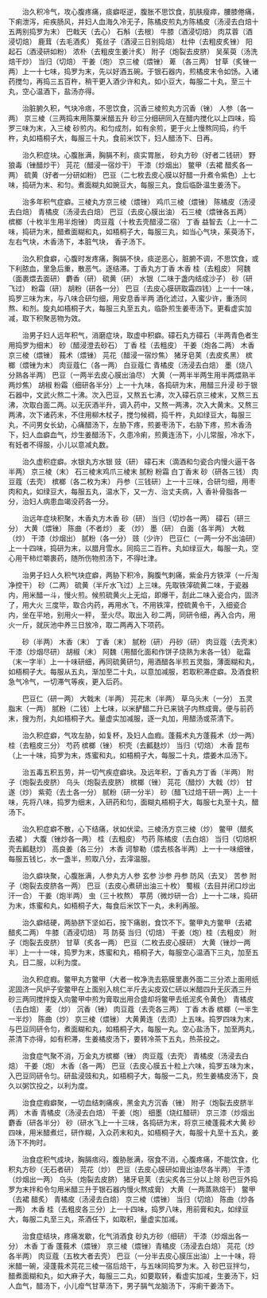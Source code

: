 <!-- { "loadSidebar": true } -->
　　治久积冷气，攻心腹疼痛，痰癖呕逆，腹胀不思饮食，肌肤瘦瘁，腰膝倦痛，下痢泄泻，疟疾肠风，并妇人血海久冷无子，陈橘皮煎丸方陈橘皮（汤浸去白焙十五两别捣罗为末） 巴戟天（去心） 石斛（去根） 牛膝（酒浸切焙） 肉苁蓉（酒浸切焙） 鹿茸（去毛酒炙） 菟丝子（酒浸三日别捣焙） 杜仲（去粗皮炙锉） 阳起石（酒浸研如粉） 浓朴（去粗皮生姜汁炙） 附子（炮裂去皮脐） 吴茱萸（汤洗焙干炒） 当归（切焙） 干姜（炮） 京三棱（煨锉） 萆 （各三两） 甘草（炙锉一两）上一十七味，捣罗为末，先以好酒五碗。于银石器内，煎橘皮末令如饧。入诸药搅匀，再捣三五百杵，稍干更入酒少许和丸，如小豆大，每服二十丸，至三十丸，空心温酒下，盐汤亦得。

　　治脏腑久积，气块冷痞，不思饮食，沉香三棱煎丸方沉香（锉） 人参（各一两） 京三棱（三两捣末用陈粟米醋五升 砂三分细研同入在醋内搅化以上四味，捣罗三味为末，入三棱 砂煎内。和匀成剂，如有余煎，更于火上慢熬同捣，约千杵，丸如梧桐子大，每服三十丸，食前米饮下，妇人醋汤下、日再。

　　治久积症块。心腹胀满，胸膈不利，痰实胃胀， 砂丸方砂（好者二钱研） 野狼毒（锉醋炒干） 芫花（醋浸一宿炒干） 干漆（炒烟出） 鳖甲（去裙 醋炙各一两） 硫黄（好者一分研如粉） 巴豆（二七枚去皮心膜以好醋一升煮令紫色）上七味，捣研为末、和匀。煮面糊丸如豌豆大，每服三丸，食后临卧温生姜汤下。

　　治多年积气症癖。三棱丸方京三棱（煨锉） 鸡爪三棱（煨锉） 陈橘皮（汤浸去白焙） 青橘皮（汤浸去白焙） 巴豆（去皮心膜出油） 石三棱（煨锉各五两） 槟榔（十枚半生用半炮锉） 肉豆蔻（十枚去壳醋浸二宿） 丁香 益智去（上一十二味，捣研为末，醋煮面糊和丸，如梧桐子大，每服三丸，如当心气块，茱萸汤下，左右气块，木香汤下，本脏气块， 香子汤下。

　　治久积食癖，心腹时发疼痛，胸膈不快，痰逆恶心，脏腑不调，不思饮食，或下利脓血，里急后重，散恶气。逐结滞。丁香丸方丁香 木香 桂（去粗皮） 阿魏（面裹煨去面研） 麝香（研） 硫黄（研） 水银（二味于盏内结成沙子） 砂（研飞过） 粉霜（研） 胡粉（研各一分） 巴豆（去皮心膜研取霜四钱）上一十一味，捣罗三味为末，与八味合研匀细，用安息香半两 酒化滤过，入蜜少许，重汤同熬、和剂。旋丸如梧桐子大，每服三丸至五丸，临卧煎生姜枣汤下。更看虚实加减，取下积聚恶物为效。

　　治男子妇人远年积气，消磨症块，取虚中积癖。礞石丸方礞石（半两青色者生用捣罗为细末） 砂（醋浸澄去砂石） 丁香 桂（去粗皮） 干姜（炮各二两） 木香 京三棱（煨锉） 莪术（煨锉） 芫花（醋浸一宿炒焦） 猪牙皂荚（去皮炙黑） 槟榔（煨锉为末） 肉豆蔻仁（各一两） 白豆蔻仁 青橘皮（汤浸去白焙） 墨（烧八分熟各半两） 巴豆（一两半去皮心膜出油尽） 大黄（一两半半两生用半两煨熟半两炒焦） 胡椒 粉霜（细研各半分）上一十九味，各捣研为末，用醋三升浸 砂于银石器中，文武火熬二十沸。次入巴豆，又熬五七沸，次入礞石京三棱末，又熬三五沸，次取白面二两。以无灰酒半升，调入药中，又熬一两沸，次入大黄末。又熬三两沸，次下诸药末，不住用柳木杖子，搅匀候稠，捣千杵，丸如绿豆大，每服三丸，不问男女长幼，心痛醋汤下，左胁下疼，煎姜枣汤下，右胁下疼，煎木香汤下，妇人血癖血气，炒生姜醋汤下，久患冷痢，煎黄连汤下，小儿常服，冷水下，有妊者不得服，小儿以意减丸数。

　　治久虚积症癖。水银丸方水银 豉（研） 礞石末（滴酒和匀瓷合内慢火逼干各半两） 京三棱（末） 石三棱末鸡爪三棱末 腻粉 粉霜 白丁香末 砂（研各三钱） 肉豆蔻（去壳） 槟榔（各二枚为末） 丹参（三钱研）上一十三味，合研匀细，用枣肉和丸，如绿豆大，每服五丸，温水下，又一方、治丈夫病，入 香补骨脂各一分，治妇人病患血竭没药各一分。

　　治远年症块积聚，木香丸方木香 砂（研） 当归（切炒各一两） 礞石（研三分） 大黄（煨锉） 陈曲（不者炒） 麦 （炒） 墨（研） 白面（各半两） 大戟（炒） 干漆（炒烟出） 腻粉（各一分） 豉（少许） 巴豆仁（一两一分不出油研）上一十四味，捣研为末，以腊月雪水。同捣三二百杵。丸如绿豆大，每服一丸，空心用干柿烂嚼裹药，随所伤物煎汤下，不得吐津。

　　治男子妇人久积气块症癖，两胁下积冷，胸腹气刺痛，紫金丹方铁滓（一斤淘净控干） 砂（二两） 硫黄（半斤水飞过）上三味。先取铁滓硫黄二味，于瓷器内，用米醋一斗，慢火煎。候煎硫黄火上无焰，即爆干，刮此二味入瓷合内，固济了，用大火 三度毕，取合内药，再用水飞，不用铁滓，控硫黄令干，入细瓷合内，坐在平地，别用火一秤， 至火尽。取出入 砂二两，同研令细，再入合内，用火一斤，就灰池中养三日放冷，取二两再入下项药。

　　砂（半两） 木香（末） 丁香（末） 腻粉（研） 丹砂（研） 肉豆蔻（去壳末）干漆（炒烟尽研） 胡椒（末） 阿魏（用醋化面和作饼子烧熟为末各一钱） 砒霜（末一字半）上一十味研细，再同硫黄研匀，用酒醋各半煎五灵脂，薄面糊和丸，如梧桐子大。每服从五丸，渐加至二十丸，以意加减服，若取积滞症癖。及酒食积急气冷气，一切滞气等疾，更入后药。

　　巴豆仁（研一两） 大戟末（半两） 芫花末（半两） 草乌头末（一分） 五灵脂末（一两） 腻粉（二钱）上七味，以米酽醋二升已来铫子内熬成膏。便与前药末，搜为剂，丸如梧桐子大。量虚实加减服，逐一丸加，用醋汤或茶清下。

　　治久积症癖，气攻左胁，如复杯，及妇人血瘕。蓬莪术丸方蓬莪术（炒一两） 桂（去粗皮三分） 芍药 槟榔（锉） 枳壳（去瓤麸炒） 当归（切焙） 木香 昆布（上一十味，捣罗为末，炼蜜和丸，如梧桐子大，每服二十丸，煨姜木瓜汤下。

　　治五毒五积五劳，并一切气疾症癖块。及远年积，丁香丸方丁香（半两） 附子（炮裂去皮脐） 乌头（炮裂去皮脐） 槟榔（锉） 芫花（醋炒）大戟（炒） 甘遂（炒） 紫菀（去土各一分） 腻粉（研一分半） 砂（醋飞过焙干研一两）上一十味，先将八味，捣罗为细末，入研药和匀，面糊丸梧桐子大，每服七丸至十丸，醋汤下。

　　治久积症癖不散，心下结痛，状如伏梁。三棱汤方京三棱（炒） 鳖甲（醋炙去裙 ） 大腹（锉炒各一两） 桂（去粗皮） 芍药 陈橘皮（去白焙） 当归（切焙枳壳去瓤麸炒） 高良姜（各三分） 木香 诃黎勒（煨去核各半两）上一十一味细锉，每服五钱匕，水一盏半，煎取八分，去滓温服。

　　治久癖块聚，心腹胀满，人参丸方人参 玄参 沙参 丹参 防风（去叉） 苦参 附子（炮裂去皮脐各一两） 巴豆（去皮心煮研出油三十枚） 蜀椒（去目并闭口炒出汗一合） 干姜（炮半两） 虫（三十枚熬） 葶苈（微炒研一合）上一十二味，捣研为末，炼蜜和丸，如梧桐子大，每食后米饮下一丸，未利再服。

　　治久癖结硬，两胁脐下坚如石，按下痛剧，食饮不下。鳖甲丸方鳖甲（去裙 醋炙二两） 牛膝（酒浸切焙） 芎 防葵 当归（切焙） 干姜（炮）桂（去粗皮） 附子（炮裂去皮脐） 甘草（炙各一两） 巴豆（二枚去皮心膜研） 大黄（锉炒一两半）上一十一味，捣罗为末，炼蜜和丸，梧桐子大，每服空心温酒下三丸，加至五丸，日二服，以利为度。

　　治久积症瘕。鳖甲丸方鳖甲（大者一枚净洗去筋膜里裹外面二三分浓上面用纸泥固济一风炉子安鳖甲在上面别入桃仁半斤去尖皮双仁研以米醋四升无灰酒三升 砂三两同搅拌旋入向鳖甲中煎为膏取出用合盛却将鳖甲去纸泥炙令黄色） 青橘皮（去白焙） 麦 （炒） 沉香（锉） 肉豆蔻（去壳各三两） 丁香 木香 槟榔（一半生一半炒） 陈曲（炒） 京三棱（煨锉） 大黄黄连（去须）上五味。捣罗四味为末，与巴豆同研令匀，煮面糊和丸，如梧桐子大，每服一丸。空心盐汤下，加至两丸，茶清下亦得，如有积滞，生姜橘皮汤下，要转冷茶下五丸，热茶投之。

　　治食症气聚不消，万金丸方槟榔（锉） 肉豆蔻（去壳） 青橘皮（汤浸去白焙） 干姜（炮） 木香（各一两） 巴豆（去皮心膜五十粒上六味，捣罗五味为末，入巴豆同研令匀。研盐浸豉和丸，如梧桐子大，每服一二丸，煎生姜橘皮汤下，良久以粥饮投之，以利为度。

　　治食症瘕癖聚，一切血结刺痛疾，黑金丸方沉香（锉） 附子（炮裂去皮脐半两） 木香 青橘皮（汤浸去白焙） 干姜（炮） 细墨（烧红醋研） 京三漆（炒烟出 麝香（研各半分） 砂（研水飞上一十三味，各捣研为末，将京三棱蓬莪术大黄 砂四味，用米醋煮烂，研作糊，入众药末和丸，如梧桐子大，每服十丸至十五丸，姜汤下不拘时。

　　治食症积气成块，胸膈痞闷，腹胁胀满，宿食不消，心腹疼痛，不能饮食，化积丸方砂（无石者研） 芫花（炒） 巴豆（去皮心膜研如膏出油尽各半两） 干漆（炒烟出一两） 乌头（炮裂去皮脐） 猪牙皂荚（去尖炙各三分以上除 砂巴豆外捣罗为末拌和令匀用米醋三升于银石器内慢火熬成膏） 大黄（一两蒸熟焙干） 鳖甲（去裙 醋炙） 青橘皮（汤浸去白焙） 京三棱（煨锉） 当归（切焙） 陈曲（炒各一两） 木香 桂（去粗皮各三分）上一十四味，捣罗八味，用前膏和丸，如绿豆大，每服二丸至三丸，茶酒任下，如取积，量虚实加减。

　　治食症结块，疼痛发歇，化气消酒食 砂丸方砂（细研） 干漆（炒烟出各一分） 木香 丁香 蓬莪术（煨锉） 京三棱（煨锉）青橘皮（汤浸去白焙） 芫花（炒各半两） 肉豆蔻（五枚大者去壳） 巴豆（一分半去皮心膜压出油）上一十味，将米醋一碗，浸蓬莪术芫花三棱一宿后焙干，与五味同捣罗为末。入 砂巴豆拌匀，醋煮面糊和丸，如大麻子大，每服三二丸，如要取转，看虚实加减，生姜汤下，妇人血气，醋汤下，小儿疳气甘草汤下，男子膈气龙脑汤下，泻痢干姜汤下。

